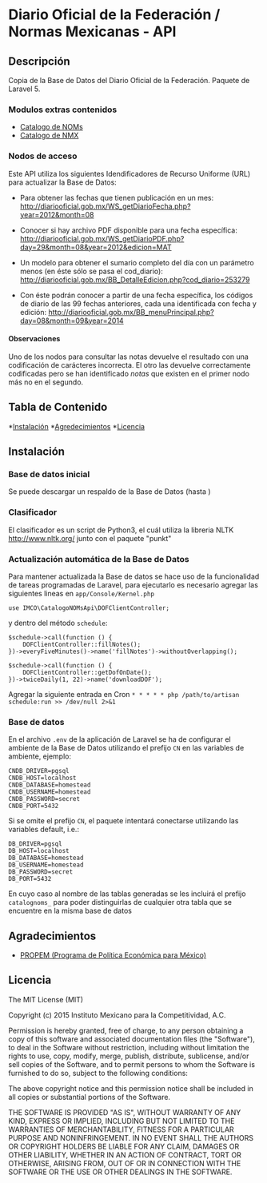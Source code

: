 # Diario Oficial de la Federación / Normas Mexicanas - API
## Descripción
Copia de la Base de Datos del Diario Oficial de la Federación. Paquete de Laravel 5.

### Modulos extras contenidos
* <a href="//noms.imco.org.mx">Catalogo de NOMs</a>
* <a href="//nmx.imco.org.mx">Catalogo de NMX</a>

### Nodos de acceso
Este API utiliza los siguientes Idendificadores de Recurso Uniforme (URL) para actualizar la Base de Datos:

* Para obtener las fechas que tienen publicación en un mes:
http://diariooficial.gob.mx/WS_getDiarioFecha.php?year=2012&month=08

* Conocer si hay archivo PDF disponible para una fecha específica:
http://diariooficial.gob.mx/WS_getDiarioPDF.php?day=29&month=08&year=2012&edicion=MAT

* Un modelo para obtener el sumario completo del día con un parámetro menos (en éste sólo se pasa el cod_diario):
http://diariooficial.gob.mx/BB_DetalleEdicion.php?cod_diario=253279

* Con éste podrán conocer a partir de una fecha específica, los códigos de diario de las 99 fechas anteriores, cada una identificada con fecha y edición:
http://diariooficial.gob.mx/BB_menuPrincipal.php?day=08&month=09&year=2014

#### Observaciones

Uno de los nodos para consultar las notas devuelve el resultado con una codificación de carácteres incorrecta. El otro las devuelve correctamente codificadas pero se han identificado *notas* que existen en el primer nodo más no en el segundo.

## Tabla de Contenido
*[Instalación](#instalacion)
*[Agredecimientos](#agradecimientos)
*[Licencia](#licencia)

## Instalación

### Base de datos inicial
Se puede descargar un respaldo de la Base de Datos (hasta )

### Clasificador
El clasificador es un script de Python3, el cuál utiliza la libreria NLTK http://www.nltk.org/ junto con el paquete "punkt"

### Actualización automática de la Base de Datos
Para mantener actualizada la Base de datos se hace uso de la funcionalidad de tareas programadas de Laravel, para ejecutarlo es necesario agregar las siguientes lineas en `app/Console/Kernel.php`

`use IMCO\CatalogoNOMsApi\DOFClientController;`

y dentro del método `schedule`:

    $schedule->call(function () {
        DOFClientController::fillNotes();
    })->everyFiveMinutes()->name('fillNotes')->withoutOverlapping();

    $schedule->call(function () {
        DOFClientController::getDofOnDate();
    })->twiceDaily(1, 22)->name('downloadDOF');

Agregar la siguiente entrada en Cron
`* * * * * php /path/to/artisan schedule:run >> /dev/null 2>&1`

### Base de datos

En el archivo `.env` de la aplicación de Laravel se ha de configurar el ambiente de la Base de Datos utilizando el prefijo `CN` en las variables de ambiente, ejemplo:

    CNDB_DRIVER=pgsql
    CNDB_HOST=localhost
    CNDB_DATABASE=homestead
    CNDB_USERNAME=homestead
    CNDB_PASSWORD=secret
    CNDB_PORT=5432

Si se omite el prefijo `CN`, el paquete intentará conectarse utilizando las variables default, i.e.:

    DB_DRIVER=pgsql
    DB_HOST=localhost
    DB_DATABASE=homestead
    DB_USERNAME=homestead
    DB_PASSWORD=secret
    DB_PORT=5432

En cuyo caso al nombre de las tablas generadas se les incluirá el prefijo `catalognoms_` para poder distinguirlas de cualquier otra tabla que se encuentre en la misma base de datos

## Agradecimientos
* [PROPEM (Programa de Política Económica para México)](https://propem.org/es/)

## Licencia
The MIT License (MIT)

Copyright (c) 2015 Instituto Mexicano para la Competitividad, A.C.

Permission is hereby granted, free of charge, to any person obtaining a copy
of this software and associated documentation files (the "Software"), to deal
in the Software without restriction, including without limitation the rights
to use, copy, modify, merge, publish, distribute, sublicense, and/or sell
copies of the Software, and to permit persons to whom the Software is
furnished to do so, subject to the following conditions:

The above copyright notice and this permission notice shall be included in all
copies or substantial portions of the Software.

THE SOFTWARE IS PROVIDED "AS IS", WITHOUT WARRANTY OF ANY KIND, EXPRESS OR
IMPLIED, INCLUDING BUT NOT LIMITED TO THE WARRANTIES OF MERCHANTABILITY,
FITNESS FOR A PARTICULAR PURPOSE AND NONINFRINGEMENT. IN NO EVENT SHALL THE
AUTHORS OR COPYRIGHT HOLDERS BE LIABLE FOR ANY CLAIM, DAMAGES OR OTHER
LIABILITY, WHETHER IN AN ACTION OF CONTRACT, TORT OR OTHERWISE, ARISING FROM,
OUT OF OR IN CONNECTION WITH THE SOFTWARE OR THE USE OR OTHER DEALINGS IN THE
SOFTWARE.


